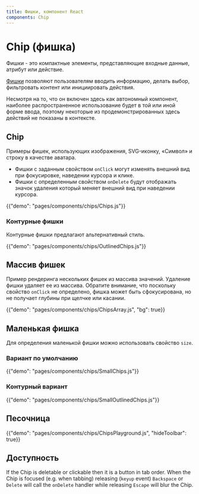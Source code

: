 ```yaml
---
title: Фишки, компонент React
components: Chip
---
```


# Chip (фишка)

<p class="description">Фишки - это компактные элементы, представляющие входные данные, атрибут или действие.</p>

[Фишки](https://material.io/design/components/chips.html) позволяют пользователям вводить информацию, делать выбор, фильтровать контент или инициировать действия.

Несмотря на то, что он включен здесь как автономный компонент, наиболее распространенное использование будет в той или иной форме ввода, поэтому некоторые из продемонстрированных здесь действий не показаны в контексте.

## Chip

Примеры фишек, использующих изображения, SVG-иконку, «Символ» и строку в качестве аватара.

- Фишки с заданным свойством `onClick` могут изменять внешний вид при фокусировке, наведении курсора и клике.
- Фишки с определенным свойством `onDelete` будут отображать значок удаления который меняет внешний вид при наведении курсора.

{{"demo": "pages/components/chips/Chips.js"}}

### Контурные фишки

Контурные фишки предлагают альтернативный стиль.

{{"demo": "pages/components/chips/OutlinedChips.js"}}

## Массив фишек

Пример рендеринга нескольких фишек из массива значений. Удаление фишки удаляет ее из массива. Обратите внимание, что поскольку свойство `onClick` не определено, фишка может быть сфокусирована, но не получает глубины при щелчке или касании.

{{"demo": "pages/components/chips/ChipsArray.js", "bg": true}}

## Маленькая фишка

Для определения маленькой фишки можно использовать свойство `size`.

### Вариант по умолчанию

{{"demo": "pages/components/chips/SmallChips.js"}}

### Контурный вариант

{{"demo": "pages/components/chips/SmallOutlinedChips.js"}}

## Песочница

{{"demo": "pages/components/chips/ChipsPlayground.js", "hideToolbar": true}}

## Доступность

If the Chip is deletable or clickable then it is a button in tab order. When the Chip is focused (e.g. when tabbing) releasing (`keyup` event) `Backspace` or `Delete` will call the `onDelete` handler while releasing `Escape` will blur the Chip.
